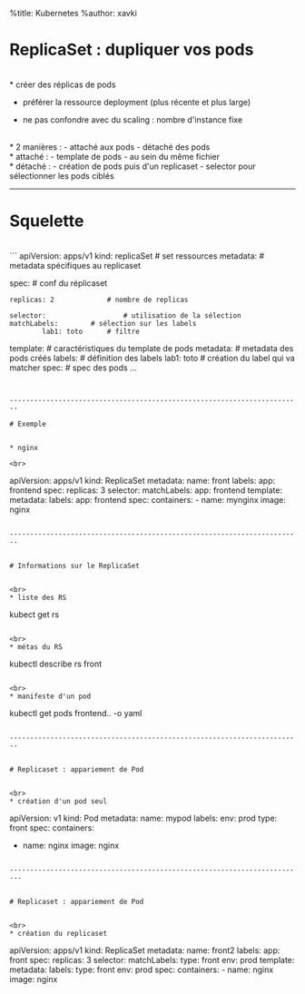 %title: Kubernetes 
%author: xavki

# ReplicaSet : dupliquer vos pods


<br>
* créer des réplicas de pods

* préférer la ressource deployment (plus récente et plus large)

* ne pas confondre avec du scaling : nombre d'instance fixe

<br>
* 2 manières :
		- attaché aux pods
		- détaché des pods

<br>
* attaché :
		- template de pods
		- au sein du même fichier

<br>
* détaché :
		- création de pods puis d'un replicaset
		- selector pour sélectionner les pods ciblés


------------------------------------------------------------------------


# Squelette


<br>
```
apiVersion: apps/v1
kind: replicaSet		# set ressources
metadata: 					# metadata spécifiques au replicaset

spec:								# conf du réplicaset

	replicas: 2				# nombre de replicas

	selector:					# utilisation de la sélection
    matchLabels:		# sélection sur les labels
			lab1: toto		# filtre

  template:					# caractéristiques du template de pods
    metadata:				# metadata des pods créés
      labels:				# définition des labels
        lab1: toto  # création du label qui va matcher
    spec: 					# spec des pods
			...
```


------------------------------------------------------------------------

# Exemple


* nginx

<br>
```
apiVersion: apps/v1
kind: ReplicaSet
metadata:
  name: front
  labels:
    app: frontend
spec:
  replicas: 3
  selector:
    matchLabels:
      app: frontend
  template:
    metadata:
      labels:
        app: frontend
    spec:
      containers:
      - name: mynginx
        image: nginx
```

------------------------------------------------------------------------


# Informations sur le ReplicaSet


<br>
* liste des RS

```
kubect get rs
```

<br>
* métas du RS

```
kubectl describe rs front
```

<br>
* manifeste d'un pod

```
kubectl get pods frontend.. -o yaml
```

------------------------------------------------------------------------


# Replicaset : appariement de Pod


<br>
* création d'un pod seul

```
apiVersion: v1
kind: Pod
metadata:
  name: mypod
  labels:
    env: prod
    type: front
spec:
  containers:
  - name: nginx
    image: nginx
```

-------------------------------------------------------------------------


# Replicaset : appariement de Pod


<br>
* création du replicaset

```
apiVersion: apps/v1
kind: ReplicaSet
metadata:
  name: front2
  labels:
    app: front
spec:
  replicas: 3
  selector:
    matchLabels:
      type: front
      env: prod
  template:
    metadata:
      labels:
        type: front
        env: prod
    spec:
      containers:
      - name: nginx
        image: nginx
```

